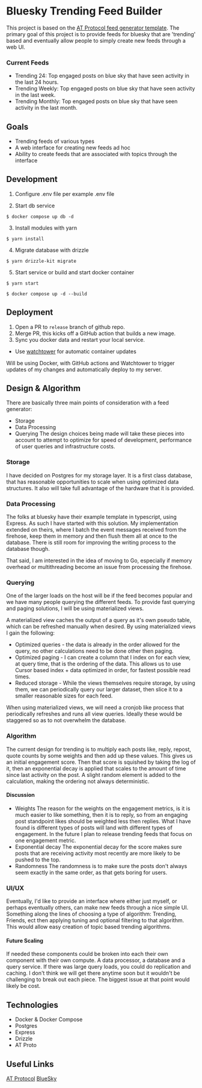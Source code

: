 # Bluesky Trending Feed Builder
This project is based on the [AT Protocol feed generator template](https://github.com/bluesky-social/feed-generator). The primary goal of this project is to provide feeds for bluesky that are 'trending' based and eventually allow people to simply create new feeds through a web UI.

### Current Feeds
- Trending 24: Top engaged posts on blue sky that have seen activity in the last 24 hours.
- Trending Weekly: Top engaged posts on blue sky that have seen activity in the last week.
- Trending Monthly: Top engaged posts on blue sky that have seen activity in the last month.

## Goals
- Trending feeds of various types
- A web interface for creating new feeds ad hoc
- Ability to create feeds that are associated with topics through the interface

## Development
1. Configure .env file per example .env file

2. Start db service
```shell
$ docker compose up db -d
```
3. Install modules with yarn
```shell
$ yarn install
```

4. Migrate database with drizzle
```shell
$ yarn drizzle-kit migrate
```

5. Start service or build and start docker container
```shell
$ yarn start
```
```
$ docker compose up -d --build
```

## Deployment
1. Open a PR to `release` branch of github repo.
2. Merge PR, this kicks off a GitHub action that builds a new image.
3. Sync you docker data and restart your local service.
- Use [watchtower](https://github.com/containrrr/watchtower) for automatic container updates

Will be using Docker, with GitHub actions and Watchtower to trigger updates of my changes and automatically deploy to my server.
## Design & Algorithm
There are basically three main points of consideration with a feed generator:
- Storage
- Data Processing
- Querying
The design choices being made will take these pieces into account to attempt to optimize for speed of development, performance of user queries and infrastructure costs.

### Storage
I have decided on Postgres for my storage layer. It is a first class database, that has reasonable opportunities to scale when using optimized data structures. It also will take full advantage of the hardware that it is provided.

### Data Processing
The folks at bluesky have their example template in typescript, using Express. As such I have started with this solution. 
My implementation extended on theirs, where I batch the event messages received from the firehose, keep them in memory and then flush them all at once to the database. There is still room for improving the writing process to the database though.

That said, I am interested in the idea of moving to Go, especially if memory overhead or multithreading become an issue from processing the firehose.

### Querying
One of the larger loads on the host will be if the feed becomes popular and we have many people querying the different feeds.
To provide fast querying and paging solutions, I will be using materialized views.

A materialized view caches the output of a query as it's own pseudo table, which can be refreshed manually when desired. By using materialized views I gain the following:
- Optimized queries - the data is already in the order allowed for the query, no other calculations need to be done other then paging.
- Optimized paging - I can create a column that I index on for each view, at query time, that is the ordering of the data. This allows us to use Cursor based index + data optimized in order, for fastest possible read times.
- Reduced storage - While the views themselves require storage, by using them, we can periodically query our larger dataset, then slice it to a smaller reasonable sizes for each feed.

When using materialized views, we will need a cronjob like process that periodically refreshes and runs all view queries. Ideally these would be staggered so as to not overwhelm the database.

### Algorithm
The current design for trending is to multiply each posts like, reply, repost, quote counts by some weights and then add up these values. This gives us an initial engagement score. Then that score is squished by taking the log of it, then an exponential decay is applied that scales to the amount of time since last activity on the post. A slight random element is added to the calculation, making the ordering not always deterministic.


#### Discussion
- Weights
The reason for the weights on the engagement metrics, is it is much easier to like something, then it is to reply, so from an engaging post standpoint likes should be weighted less then replies. 
What I have found is different types of posts will land with different types of engagement. In the future I plan to release trending feeds that focus on one engagement metric.
- Exponential decay
The exponential decay for the score makes sure posts that are receiving activity most recently are more likely to be pushed to the top.
- Randomness
The randomness is to make sure the posts don't always seem exactly in the same order, as that gets boring for users.

### UI/UX
Eventually, I'd like to provide an interface where either just myself, or perhaps eventually others, can make new feeds through a nice simple UI. 
Something along the lines of choosing a type of algorithm: Trending, Friends, ect then applying tuning and optional filtering to that algorithm.
This would allow easy creation of topic based trending algorithms. 


#### Future Scaling
If needed these components could be broken into each their own component with their own compute. A data processor, a database and a query service.
If there was large query loads, you could do replication and caching. I don't think we will get there anytime soon but it wouldn't be challenging to break out each piece. The biggest issue at that point would likely be cost.

## Technologies
- Docker & Docker Compose
- Postgres
- Express
- Drizzle
- AT Proto

## Useful Links
[AT Protocol](https://atproto.com/)
[BlueSky](https://docs.bsky.app/docs/get-started)

